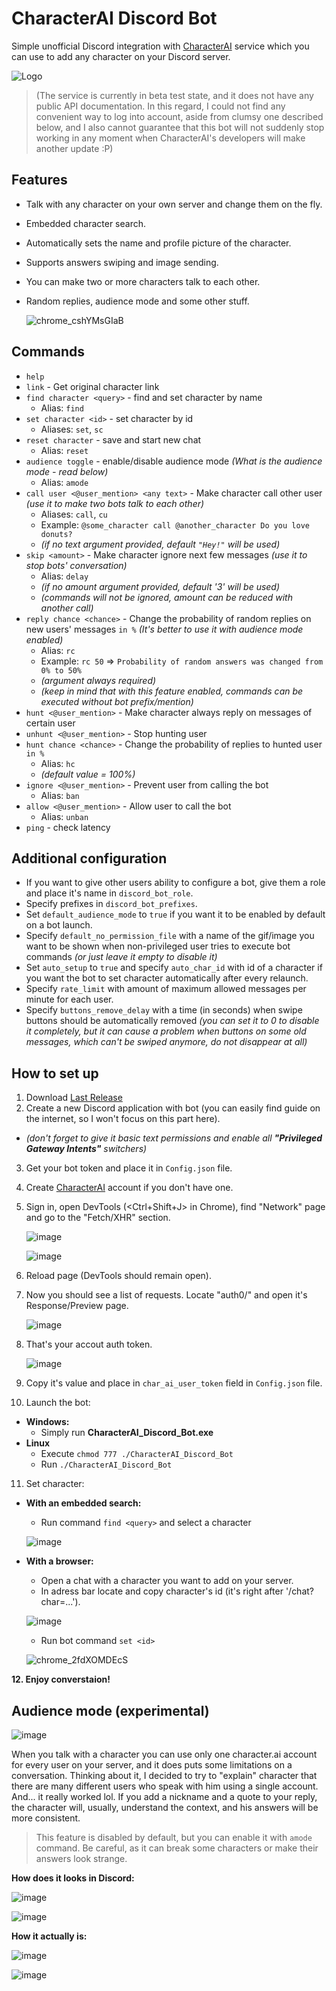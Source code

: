 # CharacterAI Discord Bot
Simple unofficial Discord integration with [CharacterAI](https://beta.character.ai/) service which you can use to add any character on your Discord server.

![Logo](https://i.imgur.com/H5hDipp.jpg)

> (The service is currently in beta test state, and it does not have any public API documentation. In this regard, I could not find any convenient way to log into account, aside from clumsy one described below, and I also cannot guarantee that this bot will not suddenly stop working in any moment when CharacterAI's developers will make another update :P)

## Features
- Talk with any character on your own server and change them on the fly.
- Embedded character search.
- Automatically sets the name and profile picture of the character.
- Supports answers swiping and image sending.
- You can make two or more characters talk to each other.
- Random replies, audience mode and some other stuff.

    ![chrome_cshYMsGIaB](https://user-images.githubusercontent.com/55811932/211129383-c7cd4ca2-ceb4-42c5-8449-bc6ce9b2d538.gif)

## Commands
- `help`
- `link` - Get original character link
- `find character <query>` - find and set character by name
  - Alias: `find`
- `set character <id>` - set character by id
  - Aliases: `set`, `sc`
- `reset character` - save and start new chat
  - Alias: `reset`
- `audience toggle` - enable/disable audience mode *(What is the audience mode - read below)*
  - Alias: `amode`
- `call user <@user_mention> <any text>` - Make character call other user *(use it to make two bots talk to each other)*
  - Aliases: `call`, `cu`
  - Example: `@some_character call @another_character Do you love donuts?`
  - *(if no text argument provided, default `"Hey!"` will be used)*
- `skip <amount>` - Make character ignore next few messages *(use it to stop bots' conversation)*
  - Alias: `delay`
  - *(if no amount argument provided, default '3' will be used)*
  - *(commands will not be ignored, amount can be reduced with another call)*
- `reply chance <chance>` - Change the probability of random replies on new users' messages `in %` *(It's better to use it with audience mode enabled)*
  - Alias: `rc`
  - Example: `rc 50` => `Probability of random answers was changed from 0% to 50%`
  - *(argument always required)*
  - *(keep in mind that with this feature enabled, commands can be executed without bot prefix/mention)*
- `hunt <@user_mention>` - Make character always reply on messages of certain user
- `unhunt <@user_mention>` - Stop hunting user
- `hunt chance <chance>` - Change the probability of replies to hunted user `in %`
  - Alias: `hc`
  - *(default value = 100%)*
- `ignore <@user_mention>` - Prevent user from calling the bot
  - Alias: `ban`
- `allow <@user_mention>` - Allow user to call the bot
  - Alias: `unban`
- `ping` - check latency

## Additional configuration
- If you want to give other users ability to configure a bot, give them a role and place it's name in `discord_bot_role`.
- Specify prefixes in `discord_bot_prefixes`.
- Set `default_audience_mode` to `true` if you want it to be enabled by default on a bot launch.
- Specify `default_no_permission_file` with a name of the gif/image you want to be shown when non-privileged user tries to execute bot commands *(or just leave it empty to disable it)*
- Set `auto_setup` to `true` and specify `auto_char_id` with id of a character if you want the bot to set character automatically after every relaunch. 
- Specify `rate_limit` with amount of maximum allowed messages per minute for each user.
- Specify `buttons_remove_delay` with a time (in seconds) when swipe buttons should be automatically removed *(you can set it to 0 to disable it completely, but it can cause a problem when buttons on some old messages, which can't be swiped anymore, do not disappear at all)*

##  How to set up
1. Download [Last Release](https://github.com/drizzle-mizzle/CharacterAI-Discord-Bot/releases/latest)
2. Create a new Discord application with bot (you can easily find guide on the internet, so I won't focus on this part here).
  - *(don't forget to give it basic text permissions and enable all **"Privileged Gateway Intents"** switchers)*
3. Get your bot token and place it in `Config.json` file.
4. Create [CharacterAI](https://beta.character.ai/) account if you don't have one.
5. Sign in, open DevTools (<Ctrl+Shift+J> in Chrome), find "Network" page and go to the "Fetch/XHR" section.

    ![image](https://user-images.githubusercontent.com/55811932/208903651-17ffef98-6a88-47d2-92ec-6940e76fbf77.png)

    ![image](https://user-images.githubusercontent.com/55811932/208903737-1ec8741a-3151-455b-bca0-9b2cf878dd48.png)

6. Reload page (DevTools should remain open).
7. Now you should see a list of requests. Locate "auth0/" and open it's Response/Preview page.

    ![image](https://user-images.githubusercontent.com/55811932/208904061-f2628020-3e77-4f01-865b-809a8234c70b.png)

8. That's your accout auth token.

   ![image](https://user-images.githubusercontent.com/55811932/208904455-8331a2d5-5160-448e-9464-77fb62d410b7.png)

9. Copy it's value and place in `char_ai_user_token` field in `Config.json` file.
10. Launch the bot:
  - **Windows:**
    - Simply run **CharacterAI_Discord_Bot.exe**
  - **Linux**
    - Execute `chmod 777 ./CharacterAI_Discord_Bot`
    - Run `./CharacterAI_Discord_Bot`
11. Set character:
  - **With an embedded search:**
    - Run command `find <query>` and select a character
   
    ![image](https://user-images.githubusercontent.com/55811932/212528681-95b70fc8-9d42-4103-b5ba-444348595d42.png)

  - **With a browser:**
    - Open a chat with a character you want to add on your server.
    - In adress bar locate and copy character's id (it's right after '/chat?char=...').
   
    ![image](https://user-images.githubusercontent.com/55811932/208032897-71a459f4-4db3-47b0-a042-d772a3f0c01b.png)
   
    - Run bot command `set <id>`
   
    ![chrome_2fdXOMDEcS](https://user-images.githubusercontent.com/55811932/211129208-8cb7cc80-d1cd-4c04-a0f1-e146345972cc.gif)

**12. Enjoy converstaion!**

## Audience mode (experimental)

![image](https://user-images.githubusercontent.com/55811932/208913065-e367dbfa-8296-43dd-a0fc-c5aec847f9e2.png)

When you talk with a character you can use only one character.ai account for every user on your server, and it does puts some limitations on a conversation. Thinking about it, I decided to try to "explain" character that there are many different users who speak with him using a single account. And... it really worked lol.
If you add a nickname and a quote to your reply, the character will, usually, understand the context, and his answers will be more consistent.
> This feature is disabled by default, but you can enable it with `amode` command.
> Be careful, as it can break some characters or make their answers look strange.

**How does it looks in Discord:**

![image](https://user-images.githubusercontent.com/55811932/208031628-a52057dc-9cf4-4344-b1f0-3abd1c9ba51f.png)

![image](https://user-images.githubusercontent.com/55811932/208033040-f5385d42-c410-4471-9e07-58ef6310462a.png)

**How it actually is:**

![image](https://user-images.githubusercontent.com/55811932/208031792-d971acc6-afca-4bf4-8888-f287679c4f8b.png)

![image](https://user-images.githubusercontent.com/55811932/208032085-301df36b-e335-49af-9974-65b617c73f74.png)
